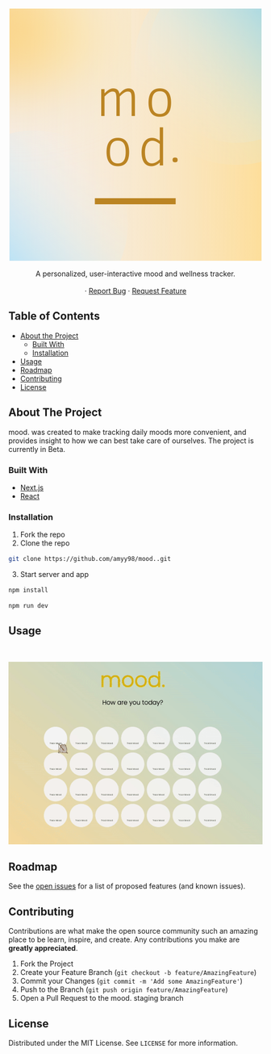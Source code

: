 <!-- PROJECT SHIELDS -->
<!--
*** I'm using markdown "reference style" links for readability.
*** Reference links are enclosed in brackets [ ] instead of parentheses ( ).
*** See the bottom of this document for the declaration of the reference variables
*** for contributors-url, forks-url, etc. This is an optional, concise syntax you may use.
*** https://www.markdownguide.org/basic-syntax/#reference-style-links
-->
<!-- [![Contributors][contributors-shield]][contributors-url]
[![Forks][forks-shield]][forks-url]
[![Stargazers][stars-shield]][stars-url]
[![Issues][issues-shield]][issues-url]
[![MIT License][license-shield]][license-url]
[![LinkedIn][linkedin-shield]][linkedin-url] -->



<!-- PROJECT LOGO -->
<br />
<p align="center">
 <p align="center">
  <img
    alt="mood"
    src="public/mood.png"
  />
     </p>

  <p align="center">
    A personalized, user-interactive mood and wellness tracker.
    <br />
    <br />
    ·
    <a href="https://github.com/amyy98/mood./issues">Report Bug</a>
    ·
    <a href="https://github.com/amyy98/mood./issues">Request Feature</a>
  </p>
</p>



<!-- TABLE OF CONTENTS -->
## Table of Contents

* [About the Project](#about-the-project)
  * [Built With](#built-with)
  * [Installation](#installation)
* [Usage](#usage)
* [Roadmap](#roadmap)
* [Contributing](#contributing)
* [License](#license)


<!-- ABOUT THE PROJECT -->
## About The Project

<!-- [![Product Name Screen Shot][product-screenshot]](https://example.com) -->
mood. was created to make tracking daily moods more convenient, and provides insight to how we can best take care of ourselves. The project is currently in Beta.

### Built With

* [Next.js](https://nextjs.org/)
* [React](https://reactjs.org/)



<!-- GETTING STARTED -->
<!-- ## Getting Started -->


<!-- ### Prerequisites

This is an example of how to list things you need to use the software and how to install them.
* npm
```sh
npm install npm@latest -g
``` -->

### Installation

1. Fork the repo
2. Clone the repo
```sh
git clone https://github.com/amyy98/mood..git
```
3. Start server and app
```sh
npm install
```
```sh
npm run dev
```

<!-- USAGE EXAMPLES -->
## Usage
<br />
<p align="center">
<img src="public/splash.gif" alt="mood splash"> <br />
     </p>

<!-- _For more examples, please refer to the [Documentation](https://example.com)_ -->



<!-- ROADMAP -->
## Roadmap

See the [open issues](https://github.com/amyy98/mood./issues) for a list of proposed features (and known issues).



<!-- CONTRIBUTING -->
## Contributing

Contributions are what make the open source community such an amazing place to be learn, inspire, and create. Any contributions you make are **greatly appreciated**.

1. Fork the Project
2. Create your Feature Branch (`git checkout -b feature/AmazingFeature`)
3. Commit your Changes (`git commit -m 'Add some AmazingFeature'`)
4. Push to the Branch (`git push origin feature/AmazingFeature`)
5. Open a Pull Request to the mood. staging branch



<!-- LICENSE -->
## License

Distributed under the MIT License. See `LICENSE` for more information.